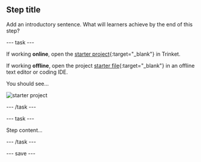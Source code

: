 ## Step title

Add an introductory sentence. What will learners achieve by the end of this step?

--- task ---

If working **online**, open the [starter project](https://trinket.io/library/trinkets/609451ca1d){:target="_blank"} in Trinket.
 
If working **offline**, open the project [starter file](http://rpf.io/p/en/projectName-get){:target="_blank"} in an offline text editor or coding IDE. 

You should see...
 
![starter project](images/starter_project.png)

--- /task ---

--- task ---

Step content...

--- /task ---

--- save ---